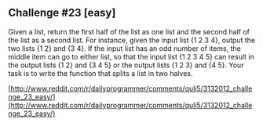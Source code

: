 Challenge #23 [easy]
-------------------

Given a list, return the first half of the list as one list and the second half of the list as a second list. For instance, given the input list {1 2 3 4}, output the two lists {1 2} and {3 4}. If the input list has an odd number of items, the middle item can go to either list, so that the input list {1 2 3 4 5} can result in the output lists {1 2} and {3 4 5} or the output lists {1 2 3} and {4 5}.
Your task is to write the function that splits a list in two halves.

[http://www.reddit.com/r/dailyprogrammer/comments/quli5/3132012_challenge_23_easy/](http://www.reddit.com/r/dailyprogrammer/comments/quli5/3132012_challenge_23_easy/)